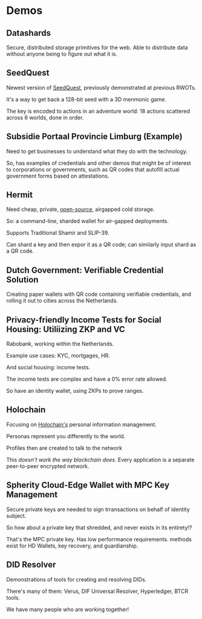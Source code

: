 # Demos

## Datashards

Secure, distributed storage primitives for the web.
Able to distribute data without anyone being to figure out what it is.

## SeedQuest

Newest version of [SeedQuest](https://github.com/reputage/seedQuest),
previously demonstrated at previous RWOTs.

It's a way to get back a 128-bit seed with a 3D menmonic game.

The key is encoded to actions in an adventure world: 18 actions
scattered across 6 worlds, done in order.

## Subsidie Portaal Provincie Limburg (Example)

Need to get businesses to understand what they do with the technology.

So, has examples of credentials and other demos that might be of
interest to corporations or governments, such as QR codes that
autofill actual government forms based on attestations.

## Hermit

Need cheap, private, [open-source](https://github.com/unchained-capital/hermit), airgapped cold storage.

So: a command-line, sharded wallet for air-gapped deployments.

Supports Traditional Shamir and SLIP-39.

Can shard a key and then expor it as a QR code; can similarly input
shard as a QR code.

## Dutch Government: Verifiable Credential Solution

Creating paper wallets with QR code containing verifiable credentials,
and rolling it out to cities across the Netherlands.

## Privacy-friendly Income Tests for Social Housing: Utiliizing ZKP and VC

Rabobank, working within the Netherlands.

Example use cases: KYC, mortgages, HR.

And social housing: income tests.

The income tests are complex and have a 0% error rate allowed.

So have an identity wallet, using ZKPs to prove ranges.

## Holochain

Focusing on [Holochain's](https://holochain.org/) personal information management.

Personas represent you differently to the world.

Profiles then are created to talk to the network

This _doesn't work the way blockchain does_. Every application is a
separate peer-to-peer encrypted network.

## Spherity Cloud-Edge Wallet with MPC Key Management

Secure private keys are needed to sign trransactions on behalf of
identity subject.

So how about a private key that shredded, and never exists in its
entirety!?

That's the MPC private key. Has low perforrmance requirements. methods
exist for HD Wallets, key recovery, and guardianship.

## DID Resolver

Demonstrations of tools for creating and resolving DIDs.

There's many of them: Verus, DIF Universal Resolver, Hyperledger, BTCR tools.

We have many people who are working together!
